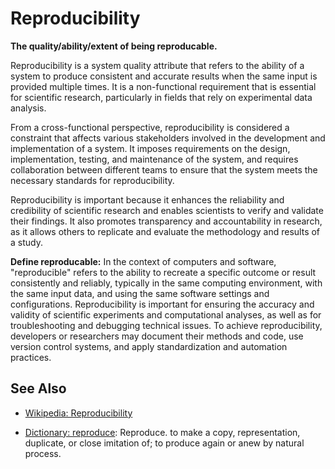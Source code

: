 # Reproducibility

**The quality/ability/extent of being reproducable.**

<span data-chatgpt-prompt="explain reproducibility (system quality attribute, non-functional requirement, cross-functional constraint )">

Reproducibility is a system quality attribute that refers to the ability of a system to produce consistent and accurate results when the same input is provided multiple times. It is a non-functional requirement that is essential for scientific research, particularly in fields that rely on experimental data analysis.

From a cross-functional perspective, reproducibility is considered a constraint that affects various stakeholders involved in the development and implementation of a system. It imposes requirements on the design, implementation, testing, and maintenance of the system, and requires collaboration between different teams to ensure that the system meets the necessary standards for reproducibility.

Reproducibility is important because it enhances the reliability and credibility of scientific research and enables scientists to verify and validate their findings. It also promotes transparency and accountability in research, as it allows others to replicate and evaluate the methodology and results of a study.

</span>

**Define reproducable:** <span data-chatgpt-prompt="define reproducable (computers and software)">In the context of computers and software, "reproducible" refers to the ability to recreate a specific outcome or result consistently and reliably, typically in the same computing environment, with the same input data, and using the same software settings and configurations. Reproducibility is important for ensuring the accuracy and validity of scientific experiments and computational analyses, as well as for troubleshooting and debugging technical issues. To achieve reproducibility, developers or researchers may document their methods and code, use version control systems, and apply standardization and automation practices.</span>

## See Also

* [Wikipedia: Reproducibility](https://wikipedia.org/wiki/Reproducibility)

* [Dictionary: reproduce](https://www.dictionary.com/browse/reproduce): Reproduce. to make a copy, representation, duplicate, or close imitation of; to produce again or anew by natural process.
